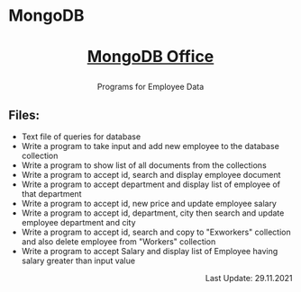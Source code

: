 # MongoDB

<h1 align="center">
  <a href="https://github.com/BK-Devices/MongoDB"><p> MongoDB Office </p></a>
</h1>


<p align="center">Programs for Employee Data</p>


## Files:

- Text file of queries for database
- Write a program to take input and add new employee to the database collection
- Write a program to show list of all documents from the collections
- Write a program to accept id, search and display employee document
- Write a program to accept department and display list of employee of that department
- Write a program to accept id, new price and update employee salary
- Write a program to accept id, department, city then search and update employee department and city
- Write a program to accept id, search and copy to "Exworkers" collection and also delete employee from "Workers" collection
- Write a program to accept Salary and display list of Employee having salary greater than input value


<p align="right"> Last Update: 29.11.2021 </p>
